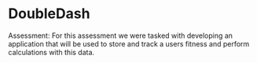 # DoubleDash
Assessment: For this assessment we were tasked with developing an application that will be used to store and track a users fitness and perform calculations with this data.
